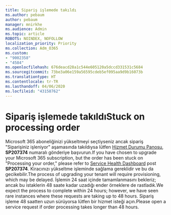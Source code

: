 ```yaml
---
title: Sipariş işlemede takıldı
ms.author: pebaum
author: pebaum
manager: mnirkhe
ms.audience: Admin
ms.topic: article
ROBOTS: NOINDEX, NOFOLLOW
localization_priority: Priority
ms.collection: Adm_O365
ms.custom:
- "9002358"
- "4584"
ms.openlocfilehash: 676deacd28a1c544e605120a5dccd331531c5684
ms.sourcegitcommit: 73be3a06e159a56595cdeb5ef095aa9d9b16073b
ms.translationtype: HT
ms.contentlocale: tr-TR
ms.lasthandoff: 04/06/2020
ms.locfileid: "43158762"
---
```

# <a name="stuck-on-processing-order"></a><span data-ttu-id="6029f-102">Sipariş işlemede takıldı</span><span class="sxs-lookup"><span data-stu-id="6029f-102">Stuck on processing order</span></span>

<span data-ttu-id="6029f-103">Microsoft 365 aboneliğinizi yükseltmeyi seçtiyseniz ancak sipariş "Siparişiniz işleniyor" aşamasında takıldıysa lütfen [Hizmet Durumu Panosu](https://admin.microsoft.com/AdminPortal/Home?adminportal=1&msCV=%2BbOQtMNsz0ei8f5z.0.36#/servicehealth), **SP207374** numaralı gönderiye başvurun.</span><span class="sxs-lookup"><span data-stu-id="6029f-103">If you have chosen to upgrade your Microsoft 365 subscription, but the order has been stuck on "Processing your order," please refer to [Service Health Dashboard](https://admin.microsoft.com/AdminPortal/Home?adminportal=1&msCV=%2BbOQtMNsz0ei8f5z.0.36#/servicehealth) post **SP207374**.</span></span> <span data-ttu-id="6029f-104">Kiracınızı yükseltme işleminde sağlama gereklidir ve bu da gecikebilir.</span><span class="sxs-lookup"><span data-stu-id="6029f-104">The process of upgrading your tenant will require provisioning, which may be delayed.</span></span> <span data-ttu-id="6029f-105">İşlemin 24 saat içinde tamamlanmasını bekleriz; ancak bu istaklerin 48 saate kadar uzadığı ender örneklere de rastladık.</span><span class="sxs-lookup"><span data-stu-id="6029f-105">We expect the process to complete within 24 hours; however, we have seen rare instances where these requests are taking up to 48 hours.</span></span> <span data-ttu-id="6029f-106">Sipariş işleme 48 saatten uzun sürüyorsa lütfen bir hizmet isteği açın.</span><span class="sxs-lookup"><span data-stu-id="6029f-106">Please open a service request if order processing takes longer than 48 hours.</span></span>
